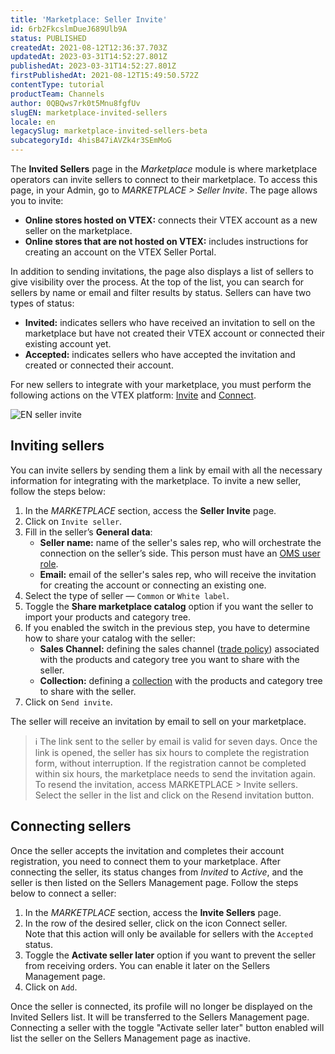 ```yaml
---
title: 'Marketplace: Seller Invite'
id: 6rb2FkcslmDueJ689Ulb9A
status: PUBLISHED
createdAt: 2021-08-12T12:36:37.703Z
updatedAt: 2023-03-31T14:52:27.801Z
publishedAt: 2023-03-31T14:52:27.801Z
firstPublishedAt: 2021-08-12T15:49:50.572Z
contentType: tutorial
productTeam: Channels
author: 0QBQws7rk0t5Mnu8fgfUv
slugEN: marketplace-invited-sellers
locale: en
legacySlug: marketplace-invited-sellers-beta
subcategoryId: 4hisB47iAVZk4r3SEmMoG
---
```


The **Invited Sellers** page in the _Marketplace_ module is where marketplace operators can invite sellers to connect to their marketplace. To access this page, in your Admin, go to _MARKETPLACE > Seller Invite_. The page allows you to invite: 

- **Online stores hosted on VTEX:** connects their VTEX account as a new seller on the marketplace.  
- **Online stores that are not hosted on VTEX:** includes instructions for creating an account on the VTEX Seller Portal.

In addition to sending invitations, the page also displays a list of sellers to give visibility over the process. At the top of the list, you can search for sellers by name or email and filter results by status. Sellers can have two types of status:

- **Invited:** indicates sellers who have received an invitation to sell on the marketplace but have not created their VTEX account or connected their existing account yet.  
- **Accepted:** indicates sellers who have accepted the invitation and created or connected their account.

For new sellers to integrate with your marketplace, you must perform the following actions on the VTEX platform: [Invite](#inviting-sellers) and [Connect](#connecting-sellers).

![EN seller invite](//images.ctfassets.net/alneenqid6w5/3kCM8CHXpzssH5MWf6txLh/48e7ae5bdb892b7e0b0811c2d868a8b4/EN_Seller_invite.jpg)

## Inviting sellers

You can invite sellers by sending them a link by email with all the necessary information for integrating with the marketplace. To invite a new seller, follow the steps below:

1. In the _MARKETPLACE_ section, access the **Seller Invite** page.     
3. Click on `Invite seller`.    
4. Fill in the seller’s **General data**:
    - **Seller name:** name of the seller's sales rep, who will orchestrate the connection on the seller’s side. This person must have an [OMS user role](https://help.vtex.com/en/tutorial/roles--7HKK5Uau2H6wxE1rH5oRbc#oms-full-access).     
    - **Email:** email of the seller's sales rep, who will receive the invitation for creating the account or connecting an existing one.  
5. Select the type of seller — `Common` or `White label`.    
6. Toggle the **Share marketplace catalog** option if you want the seller to import your products and category tree.     
7. If you enabled the switch in the previous step, you have to determine how to share your catalog with the seller:
    - **Sales Channel:** defining the sales channel ([trade policy](https://help.vtex.com/en/tutorial/como-funciona-uma-politica-comercial--6Xef8PZiFm40kg2STrMkMV)) associated with the products and category tree you want to share with the seller.
    - **Collection:** defining a [collection](https://help.vtex.com/en/tutorial/tipos-de-colecao--5tKnhh8tMGIrVL7Fqirq7n) with the products and category tree to share with the seller.     
8. Click on `Send invite`.     

The seller will receive an invitation by email to sell on your marketplace. 

>ℹ️ The link sent to the seller by email is valid for seven days. Once the link is opened, the seller has six hours to complete the registration form, without interruption. 
> If the registration cannot be completed within six hours, the marketplace needs to send the invitation again. To resend the invitation, access MARKETPLACE > Invite sellers. Select the seller in the list and click on the  <i class="fas fa-paper-plane"></i> Resend invitation button.

## Connecting sellers

Once the seller accepts the invitation and completes their account registration, you need to connect them to your marketplace. After connecting the seller, its status changes from _Invited_ to _Active_, and the seller is then listed on the Sellers Management page. Follow the steps below to connect a seller:

1. In the _MARKETPLACE_ section, access the **Invite Sellers** page.        
3. In the row of the desired seller, click on the icon  <i class="fas fa-link"></i> Connect seller.   
 Note that this action will only be available for sellers with the `Accepted` status.   
4. Toggle the **Activate seller later** option if you want to prevent the seller from receiving orders. You can enable it later on the Sellers Management page.  
5. Click on `Add`.  

Once the seller is connected, its profile will no longer be displayed on the Invited Sellers list. It will be transferred to the Sellers Management page. Connecting a seller with the toggle "Activate seller later" button enabled will list the seller on the Sellers Management page as inactive.
